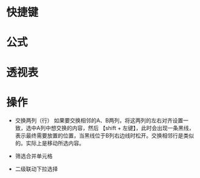 # 快捷键  

# 公式  

# 透视表  

# 操作  
* 交换两列（行）
如果要交换相邻的A、B两列，将这两列的左右对齐设置一致，选中A列中想交换的内容，然后 【shift + 左键】，此时会出现一条黑线，表示最终需要放置的位置，当黑线位于B列右边线时松开。交换相邻行是类似的。实际上是移动所选内容。  

* 筛选合并单元格  

* 二级联动下拉选择    

